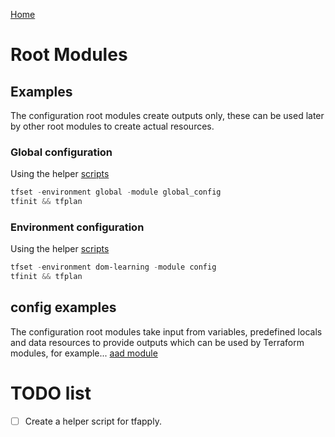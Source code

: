 
[Home](https://github.com/heathen1878/Terraform/blob/main/README.md)
# Root Modules

## Examples

The configuration root modules create outputs only, these can be used later by other root modules to create actual resources.

### Global configuration

Using the helper [scripts](https://github.com/heathen1878/Terraform/blob/main/Scripts/readme.md)
```PowerShell
tfset -environment global -module global_config
tfinit && tfplan
```

### Environment configuration

Using the helper [scripts](https://github.com/heathen1878/Terraform/blob/main/Scripts/readme.md)
```PowerShell
tfset -environment dom-learning -module config
tfinit && tfplan
```

## config examples
The configuration root modules take input from variables, predefined locals and data resources to provide outputs which can be used by Terraform modules, for example...
[aad module](https://github.com/heathen1878/Terraform/blob/main/root_modules/aad.md)



# TODO list 

- [ ] Create a helper script for tfapply.

